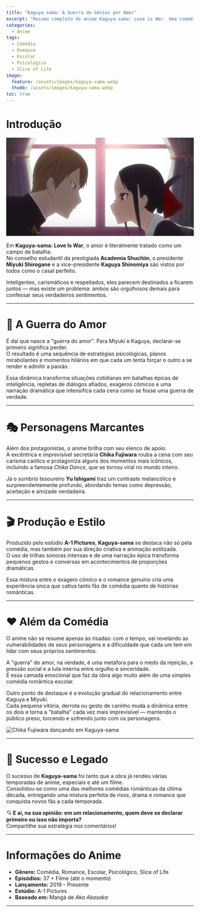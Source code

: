 ```yaml
---
title: "Kaguya-sama: A Guerra de Gênios por Amor"
excerpt: "Resumo completo do anime Kaguya-sama: Love is War. Uma comédia romântica onde orgulho e inteligência transformam o amor em uma verdadeira batalha psicológica."
categories:
  - Anime
tags:
  - Comédia
  - Romance
  - Escolar
  - Psicológico
  - Slice of Life
image:
  feature: /assets/images/kaguya-sama.webp
  thumb: /assets/images/kaguya-sama.webp
toc: true
---
```


# Introdução

![Kaguya Shinomiya e Miyuki Shirogane](/assets/images/kaguya-sama.webp)

Em **Kaguya-sama: Love Is War**, o amor é literalmente tratado como um campo de batalha.  
No conselho estudantil da prestigiada **Academia Shuchiin**, o presidente **Miyuki Shirogane** e a vice-presidente **Kaguya Shinomiya** são vistos por todos como o casal perfeito.  

Inteligentes, carismáticos e respeitados, eles parecem destinados a ficarem juntos — mas existe um problema: ambos são orgulhosos demais para confessar seus verdadeiros sentimentos.

---

# 🧠 A Guerra do Amor

É daí que nasce a "guerra do amor". Para Miyuki e Kaguya, declarar-se primeiro significa perder.  
O resultado é uma sequência de estratégias psicológicas, planos mirabolantes e momentos hilários em que cada um tenta forçar o outro a se render e admitir a paixão.  

Essa dinâmica transforma situações cotidianas em batalhas épicas de inteligência, repletas de diálogos afiados, exageros cômicos e uma narração dramática que intensifica cada cena como se fosse uma guerra de verdade.

---

# 🎭 Personagens Marcantes

Além dos protagonistas, o anime brilha com seu elenco de apoio.  
A excêntrica e imprevisível secretária **Chika Fujiwara** rouba a cena com seu carisma caótico e protagoniza alguns dos momentos mais icônicos, incluindo a famosa *Chika Dance*, que se tornou viral no mundo inteiro.  

Já o sombrio tesoureiro **Yu Ishigami** traz um contraste melancólico e surpreendentemente profundo, abordando temas como depressão, aceitação e amizade verdadeira.

---

# 🎬 Produção e Estilo

Produzido pelo estúdio **A-1 Pictures**, **Kaguya-sama** se destaca não só pela comédia, mas também por sua direção criativa e animação estilizada.  
O uso de trilhas sonoras intensas e de uma narração épica transforma pequenos gestos e conversas em acontecimentos de proporções dramáticas.  

Essa mistura entre o exagero cômico e o romance genuíno cria uma experiência única que cativa tanto fãs de comédia quanto de histórias românticas.

---

# ❤️ Além da Comédia

O anime não se resume apenas às risadas: com o tempo, vai revelando as vulnerabilidades de seus personagens e a dificuldade que cada um tem em lidar com seus próprios sentimentos.  

A "guerra" do amor, na verdade, é uma metáfora para o medo da rejeição, a pressão social e a luta interna entre orgulho e sinceridade.  
É essa camada emocional que faz da obra algo muito além de uma simples comédia romântica escolar.

Outro ponto de destaque é a evolução gradual do relacionamento entre Kaguya e Miyuki.  
Cada pequena vitória, derrota ou gesto de carinho muda a dinâmica entre os dois e torna a "batalha" cada vez mais imprevisível — mantendo o público preso, torcendo e sofrendo junto com os personagens.

![Chika Fujiwara dançando em Kaguya-sama](/assets/images/kaguya-sama2.jpg)

---

# 🌟 Sucesso e Legado

O sucesso de **Kaguya-sama** foi tanto que a obra já rendeu várias temporadas de anime, especiais e até um filme.  
Consolidou-se como uma das melhores comédias românticas da última década, entregando uma mistura perfeita de risos, drama e romance que conquista novos fãs a cada temporada.

💘 **E aí, na sua opinião: em um relacionamento, quem deve se declarar primeiro ou isso não importa?**  
Compartilhe sua estratégia nos comentários!

---

# Informações do Anime

- **Gênero:** Comédia, Romance, Escolar, Psicológico, Slice of Life  
- **Episódios:** 37 + Filme (até o momento)  
- **Lançamento:** 2019 - Presente  
- **Estúdio:** A-1 Pictures  
- **Baseado em:** Mangá de *Aka Akasaka*  

---
